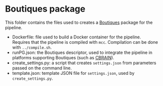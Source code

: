 # Boutiques package

This folder contains the files used to creates a [Boutiques](http://github.com/boutiques/boutiques) package for the pipeline.

* Dockerfile: file used to build a Docker container for the pipeline. Requires that the pipeline is compiled with `mcc`. Compilation can be done with `../compile.sh`.
* runPG.json: the Boutiques descriptor, used to integrate the pipeline in platforms supporting Boutiques (such as [CBRAIN](http://github.com/aces/cbrain)).
* create_settings.py: a script that creates `settings.json` from parameters passed on the command line.
* template.json: template JSON file for `settings.json`, used by `create_settings.py`. 
